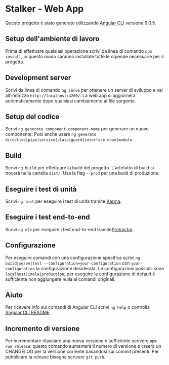 # Stalker - Web App

Questo progetto è stato generato utilizzando [Angular CLI](https://github.com/angular/angular-cli) versione 9.0.5.

<!-- TODO add badges -->

## Setup dell'ambiente di lavoro

Prima di effettuare qualsiasi operazione scrivi da linea di comando `npm install`, in questo modo saranno installate tutte le dipende necessarie per il progetto.

## Development server

Scrivi da linea di comando `ng serve` per ottenere un server di sviluppo e vai all'indirizzo `http://localhost:4200/`.
La web app si aggiornerà automaticamente dopo qualsiasi cambiamento ai file sorgente.

## Setup del codice

Scrivi `ng generate component component-name` per generare un nuovo componente.
Puoi anche usare `ng generate directive|pipe|service|class|guard|interface|enum|module`.

## Build

Scrivi `ng build` per effettuare la build del progetto. L'artefatto di build si troverà nella cartella `dist/`. Usa la flag `--prod` per una build di produzione.

## Eseguire i test di unità

Scrivi `ng test` per eseguire i test di unità tramite [Karma](https://karma-runner.github.io).

## Eseguire i test end-to-end

Scrivi `ng e2e` per eseguire i test end-to-end tramite[Protractor](http://www.protractortest.org/).

## Configurazione

Per eseguire comandi con una configurazione specifica scrivi `ng build|serve|test --configuration=your-configuration` con `your-configuration` la configurazione desiderata. Le configurazioni possibili sono `localhost|imola|production`, per eseguire la configurazione di default è sufficiente non aggiungere nulla ai comandi originali.

## Aiuto

Per ricevere info sui comandi di Angular CLI scrivi `ng help` o controlla [Angular CLI README](https://github.com/angular/angular-cli/blob/master/README.md).

## Incremento di versione

Per incrementare rilasciare una nuova versione è sufficiente scrivere `npm run release`: questo comando aumenterà il numero di versione e creerà un CHANGELOG per la versione corrente basandosi sui commit presenti.
Per pubblicare la release bisogna scrivere `git push`.
